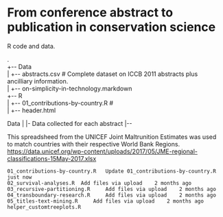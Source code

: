 # From conference abstract to publication in conservation science

R code and data.


.  
+-- Data  
|   +-- abstracts.csv # Complete dataset on ICCB 2011 abstracts plus ancilliary information.  
|   +-- on-simplicity-in-technology.markdown  
+-- R  
|   +-- 01_contributions-by-country.R #  
|   +-- header.html  


Data
|
|- Data collected for each abstract 
|-- 

This spreadsheed from the UNICEF Joint Maltrunition Estimates was used to match countries with their respective World Bank Regions.
https://data.unicef.org/wp-content/uploads/2017/05/JME-regional-classifications-15May-2017.xlsx


 	01_contributions-by-country.R 	Update 01_contributions-by-country.R 	just now
	02_survival-analyses.R 	Add files via upload 	2 months ago
	03_recursive-partitioning.R 	Add files via upload 	2 months ago
	04_transboundary-research.R 	Add files via upload 	2 months ago
	05_titles-text-mining.R 	Add files via upload 	2 months ago
	helper_customtreeplots.R
